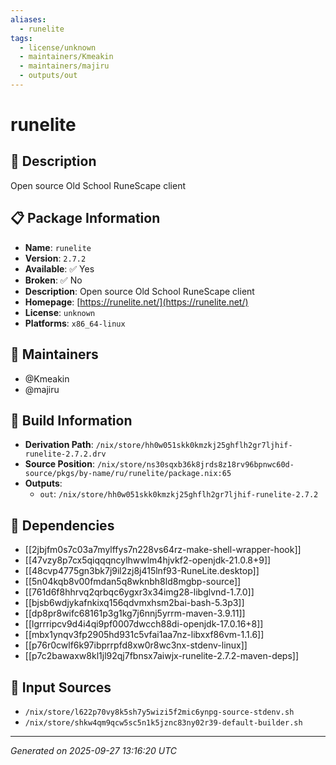 ```yaml
---
aliases:
  - runelite
tags:
  - license/unknown
  - maintainers/Kmeakin
  - maintainers/majiru
  - outputs/out
---
```


# runelite

## 📝 Description

Open source Old School RuneScape client

## 📋 Package Information

- **Name**: `runelite`
- **Version**: `2.7.2`
- **Available**: ✅ Yes
- **Broken**: ✅ No
- **Description**: Open source Old School RuneScape client
- **Homepage**: [https://runelite.net/](https://runelite.net/)
- **License**: `unknown`
- **Platforms**: `x86_64-linux`
## 👥 Maintainers

- @Kmeakin
- @majiru


## 🔧 Build Information

- **Derivation Path**: `/nix/store/hh0w051skk0kmzkj25ghflh2gr7ljhif-runelite-2.7.2.drv`
- **Source Position**: `/nix/store/ns30sqxb36k8jrds8z18rv96bpnwc60d-source/pkgs/by-name/ru/runelite/package.nix:65`
- **Outputs**:
  - `out`:  `/nix/store/hh0w051skk0kmzkj25ghflh2gr7ljhif-runelite-2.7.2`

## 🔗 Dependencies

- [[2jbjfm0s7c03a7mylffys7n228vs64rz-make-shell-wrapper-hook]]
- [[47vzy8p7cx5qiqqqncylhwwlm4hjvkf2-openjdk-21.0.8+9]]
- [[48cvp4775gn3bk7j9il2zj8j415lnf93-RuneLite.desktop]]
- [[5n04kqb8v00fmdan5q8wknbh8ld8mgbp-source]]
- [[761d6f8hhrvq2qrbqc6ygxr3x34img28-libglvnd-1.7.0]]
- [[bjsb6wdjykafnkixq156qdvmxhsm2bai-bash-5.3p3]]
- [[dp8pr8wifc68161p3g1kg7j6nnj5yrrm-maven-3.9.11]]
- [[lgrrripcv9d4i4qi9pf0007dwcch88di-openjdk-17.0.16+8]]
- [[mbx1ynqv3fp2905hd931c5vfai1aa7nz-libxxf86vm-1.1.6]]
- [[p76r0cwlf6k97ibprrpfd8xw0r8wc3nx-stdenv-linux]]
- [[p7c2bawaxw8kl1jl92qj7fbnsx7aiwjx-runelite-2.7.2-maven-deps]]

## 📁 Input Sources

- `/nix/store/l622p70vy8k5sh7y5wizi5f2mic6ynpg-source-stdenv.sh`
- `/nix/store/shkw4qm9qcw5sc5n1k5jznc83ny02r39-default-builder.sh`

---
*Generated on 2025-09-27 13:16:20 UTC*
